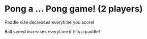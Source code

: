 # Pong a  ... Pong game! (2 players)

Paddle size decreases everytime you score!

Ball speed increases everytime it hits a paddle!
